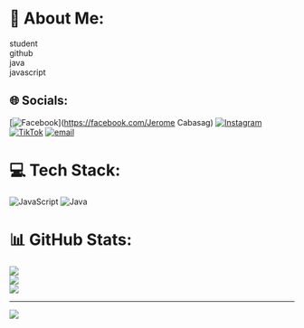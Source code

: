 # 💫 About Me:
student<br>github<br>java<br>javascript


## 🌐 Socials:
[![Facebook](https://img.shields.io/badge/Facebook-%231877F2.svg?logo=Facebook&logoColor=white)](https://facebook.com/Jerome Cabasag) [![Instagram](https://img.shields.io/badge/Instagram-%23E4405F.svg?logo=Instagram&logoColor=white)](https://instagram.com/jeromees) [![TikTok](https://img.shields.io/badge/TikTok-%23000000.svg?logo=TikTok&logoColor=white)](https://tiktok.com/@jerome221) [![email](https://img.shields.io/badge/Email-D14836?logo=gmail&logoColor=white)](mailto:jerome.cabasag@sccpag.edu.ph) 

# 💻 Tech Stack:
![JavaScript](https://img.shields.io/badge/javascript-%23323330.svg?style=for-the-badge&logo=javascript&logoColor=%23F7DF1E) ![Java](https://img.shields.io/badge/java-%23ED8B00.svg?style=for-the-badge&logo=openjdk&logoColor=white)
# 📊 GitHub Stats:
![](https://github-readme-stats.vercel.app/api?username=Jerome944468&theme=dark&hide_border=false&include_all_commits=false&count_private=false)<br/>
![](https://nirzak-streak-stats.vercel.app/?user=Jerome944468&theme=dark&hide_border=false)<br/>
![](https://github-readme-stats.vercel.app/api/top-langs/?username=Jerome944468&theme=dark&hide_border=false&include_all_commits=false&count_private=false&layout=compact)

---
[![](https://visitcount.itsvg.in/api?id=Jerome944468&icon=0&color=0)](https://visitcount.itsvg.in)

<!-- Proudly created with GPRM ( https://gprm.itsvg.in ) -->
